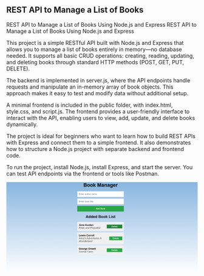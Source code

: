 ## REST API to Manage a List of Books
 REST API to Manage a List of Books Using Node.js and Express
REST API to Manage a List of Books Using Node.js and Express

This project is a simple RESTful API built with Node.js and Express that allows you to manage a list of books entirely in memory—no database needed. It supports all basic CRUD operations: creating, reading, updating, and deleting books through standard HTTP methods (POST, GET, PUT, DELETE).

The backend is implemented in server.js, where the API endpoints handle requests and manipulate an in-memory array of book objects. This approach makes it easy to test and modify data without additional setup.

A minimal frontend is included in the public folder, with index.html, style.css, and script.js. The frontend provides a user-friendly interface to interact with the API, enabling users to view, add, update, and delete books dynamically.

The project is ideal for beginners who want to learn how to build REST APIs with Express and connect them to a simple frontend. It also demonstrates how to structure a Node.js project with separate backend and frontend code.

To run the project, install Node.js, install Express, and start the server. You can test API endpoints via the frontend or tools like Postman.


![ Alt Text](https://github.com/karthi-2006-11/REST-API-to-Manage-a-List-of-Books/blob/main/Screenshot%202025-05-29%20200045.png?raw=true)
